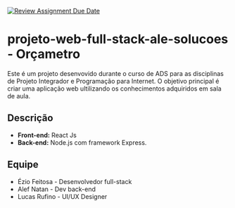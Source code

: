 [![Review Assignment Due Date](https://classroom.github.com/assets/deadline-readme-button-24ddc0f5d75046c5622901739e7c5dd533143b0c8e959d652212380cedb1ea36.svg)](https://classroom.github.com/a/U2l29CBO)
# projeto-web-full-stack-ale-solucoes - Orçametro
Este é um projeto desenvovido durante o curso de ADS para as disciplinas de Projeto Integrador e Programação para Internet. O objetivo principal é criar uma aplicação web ultilizando os conhecimentos adquiridos em sala de aula.

## Descrição

- **Front-end:**  React Js
- **Back-end:** Node.js com framework Express.

## Equipe
- Ézio Feitosa  - Desenvolvedor full-stack
- Alef Natan - Dev back-end
- Lucas Rufino - UI/UX Designer
